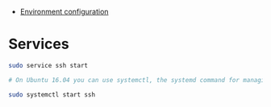 * [Environment configuration](ubuntu-env)

# Services

```bash
sudo service ssh start

# On Ubuntu 16.04 you can use systemctl, the systemd command for managing services:

sudo systemctl start ssh

```